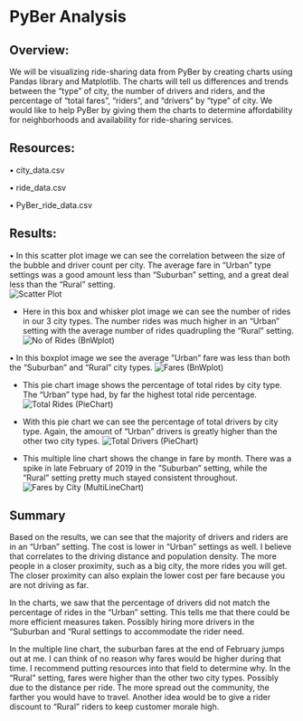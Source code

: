 # PyBer Analysis


## Overview:
We will be visualizing ride-sharing data from PyBer by creating charts using Pandas library and Matplotlib. The charts will tell us  differences and trends between the “type” of city, the number of drivers and riders, and the percentage of “total fares”, “riders”, and “drivers” by “type” of city. We would like to help PyBer by giving them the charts to determine affordability for neighborhoods and availability for ride-sharing services.

## Resources:
•	 city_data.csv

•	 ride_data.csv

•	 PyBer_ride_data.csv


## Results:

•	In this scatter plot image we can see the correlation between the size of the bubble and driver count per city. The average fare in “Urban” type settings was a good amount less than “Suburban” setting, and a great deal less than the “Rural” setting.  
![Scatter Plot](https://user-images.githubusercontent.com/79877349/115103176-d492ad00-9f04-11eb-9f72-965d97b140fd.png)



* Here in this box and whisker plot image we can see the number of rides in our 3 city types. The number rides was much higher in an “Urban” setting with the average number of rides quadrupling the “Rural” setting.
![No  of Rides (BnWplot)](https://user-images.githubusercontent.com/79877349/115103190-e70ce680-9f04-11eb-8313-c50dee931245.png)


•	In this boxplot image we see the average ”Urban” fare was less than both the “Suburban” and “Rural” city types.
![Fares (BnWplot)](https://user-images.githubusercontent.com/79877349/115103214-ff7d0100-9f04-11eb-8797-a2cd84d91c98.png)


* This pie chart image shows the percentage of total rides by city type. The “Urban” type had, by far the highest total ride percentage. 
![Total Rides (PieChart)](https://user-images.githubusercontent.com/79877349/115103219-086dd280-9f05-11eb-8fc9-f9f55eb02265.png)


* With this pie chart we can see the percentage of total drivers by city type. Again, the amount of “Urban” drivers is greatly higher than the other 
two city types. 
![Total Drivers (PieChart)](https://user-images.githubusercontent.com/79877349/115103227-17ed1b80-9f05-11eb-8eb5-fb39b1664644.png)


* This multiple line chart shows the change in fare by month. There was a spike in late February of 2019 in the ”Suburban” setting, while the “Rural” setting pretty much stayed consistent throughout. 
![Fares by City (MultiLineChart)](https://user-images.githubusercontent.com/79877349/115103230-29362800-9f05-11eb-8afa-a4ad31c82399.png)


## Summary
 Based on the results, we can see that the majority of drivers and riders are in an “Urban” setting. The cost is lower in “Urban” settings as well. I believe that correlates to the driving distance and population density. The more people in a closer proximity, such as a big city, the more rides you will get. The closer proximity can also explain the lower cost per fare because you are not driving as far.
 
  In the charts, we saw that the percentage of drivers did not match the percentage of rides in the “Urban” setting. This tells me that there could be more efficient measures taken. Possibly hiring more drivers in the “Suburban and “Rural settings to accommodate the rider need.
  
 In the multiple line chart, the suburban fares at the end of February jumps out at me. I can think of no reason why fares would be higher during that time. I recommend putting resources into that field to determine why.
 In the “Rural” setting, fares were higher than the other two city types. Possibly due to the distance per ride. The more spread out the community, the farther you would have to travel. Another idea would be to give a rider discount to “Rural” riders to keep customer morale high.  
 
 


